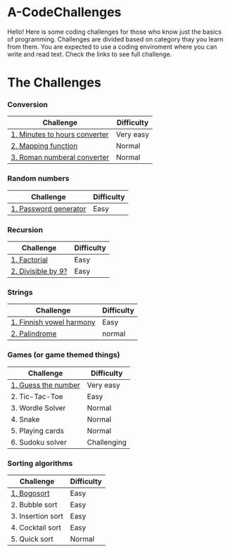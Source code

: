 # A-CodeChallenges
Hello! Here is some coding challenges for those who know just the basics of programming.
Challenges are divided based on category thay you learn from them.
You are expected to use a coding enviroment where you can write and read text.
Check the links to see full challenge.

# The Challenges

### Conversion
| Challenge | Difficulty |
| --- | --- |
| [1. Minutes to hours converter](https://github.com/Datafiili/A-CodeChallenges/blob/main/Challenges/Conversion/1-Minutes-to-hours-converter.md) | Very easy |
| [2. Mapping function](https://github.com/Datafiili/A-CodeChallenges/blob/main/Challenges/Conversion/2-Mapping-function.md) | Normal |
| [3. Roman numberal converter](https://github.com/Datafiili/A-CodeChallenges/blob/main/Challenges/Conversion/3-Roman-Numeral-Converter.md) | Normal |

### Random numbers
| Challenge | Difficulty |
| --- | --- |
| [1. Password generator](https://github.com/Datafiili/A-CodeChallenges/blob/main/Challenges/Random_numbers/1-Password-generator.md) | Easy |

### Recursion
| Challenge | Difficulty |
| --- | --- |
| [1. Factorial](https://github.com/Datafiili/A-CodeChallenges/blob/main/Challenges/Recursion/1-Factorial.md) | Easy |
| [2. Divisible by 9?](https://github.com/Datafiili/A-CodeChallenges/blob/main/Challenges/Recursion/2-DivisibleByNine.md) | Easy |

### Strings
| Challenge | Difficulty |
| --- | --- |
| [1. Finnish vowel harmony](https://github.com/Datafiili/A-CodeChallenges/blob/main/Challenges/Strings/1-FinnishVowelHarmony.md) | Easy |
| [2. Palindrome](https://github.com/Datafiili/A-CodeChallenges/blob/main/Challenges/Strings/2-Palindrome.md) | normal |

### Games (or game themed things)
| Challenge | Difficulty |
| --- | --- |
| [1. Guess the number](https://github.com/Datafiili/A-CodeChallenges/blob/main/Challenges/Games/1-QuessTheNumber.md) | Very easy |
| 2. Tic-Tac-Toe | Easy |
| 3. Wordle Solver | Normal |
| 4. Snake | Normal |
| 5. Playing cards | Normal |
| 6. Sudoku solver | Challenging |

### Sorting algorithms
| Challenge | Difficulty |
| --- | --- |
| [1. Bogosort](https://github.com/Datafiili/A-CodeChallenges/blob/main/Challenges/Sorting_algorithms/1-Bogosort.md) | Easy |
| 2. Bubble sort | Easy |
| 3. Insertion sort | Easy |
| 4. Cocktail sort | Easy |
| 5. Quick sort | Normal |